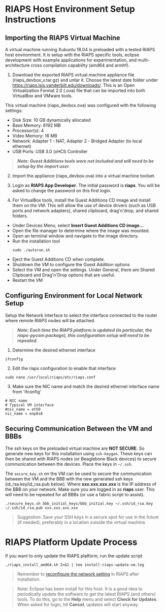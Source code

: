 # RIAPS Host Environment Setup Instructions

## Importing the RIAPS Virtual Machine

A virtual machine running Xubuntu 18.04 is preloaded with a tested RIAPS host environment. It is setup with the RIAPS specific tools, eclipse development with example applications for experimentation, and multi-architecture cross compilation capability (amd64 and armhf).

1) Download the exported RIAPS virtual machine appliance file (riaps_devbox_v<date>.tar.gz) and untar it.  Choose the latest date folder under https://riaps.isis.vanderbilt.edu/downloads/.  This is an Open Virtualization Format 2.0 (.ova) file that can be imported into both VirtualBox and VMware tools.

  This virtual machine (riaps_devbox.ova) was configured with the following settings:
  - Disk Size:  10 GB dynamically allocated
  - Base Memory:  8192 MB
  - Processor(s):  4
  - Video Memory:  16 MB
  - Network:  Adapter 1 - NAT, Adapter 2 - Bridged Adapter (to local ethernet)
  - USB Ports:  USB 3.0 (xHCI) Controller  


> ***Note: Guest Additions tools were not included and will need to be setup by the import user.***

2) Import the appliance (riaps_devbox.ova) into a virtual machine toolset.

3) Login as **RIAPS App Developer**.  The initial password is **riaps**.  You will be asked to change the password on this first login.

4) For VirtualBox tools, install the Guest Additions CD image and install them on the VM.  This will allow the use of device drivers (such as USB ports and network adapters), shared clipboard, drag'n'drop, and shared folders.

  * Under Devices Menu, select **Insert Guest Additions CD image...**
  * Open the file manager to determine where the image was mounted.
  * Open an terminal window and navigate to the image directory.
  * Run the installation tool
     ```
     sudo ./autorun.sh
     ```
  * Eject the Guest Additions CD when complete.
  * Shutdown the VM to configure the Guest Addition options
  * Select the VM and open the settings.  Under General, there are Shared Clipboard and Drag'n'Drop options that are useful.
  * Restart the VM

## <a name="config-network">Configuring Environment for Local Network Setup</a>

Setup the Network Interface to select the interface connected to the router where remote RIAPS nodes will be attached.  

> ***Note:  Each time the RIAPS platform is updated (in particular, the riaps-pycom package), this configuration setup will need to be repeated.***

1) Determine the desired ethernet interface

```
ifconfig
```   

2) Edit the riaps configuration to enable that interface

```
sudo nano /usr/local/riaps/etc/riaps.conf
```   

3) Make sure the NIC name and match the desired ethernet interface name from 'ifconfig'

```
# NIC name
# Typical VM interface
#nic_name = eth0
nic_name = enp0s8
```

## <a name="secure-comm">Securing Communication Between the VM and BBBs</a>

The ssh keys on the preloaded virtual machine are **NOT SECURE**.  So generate new keys for this installation using ```ssh-keygen```.  These keys can then be shared with RIAPS nodes (or Beaglebone Black devices) to secure communication between the devices.  Place the keys in ```~/.ssh```.

The ```secure_key.sh``` on the VM can be used to secure the communication between the VM and the BBB with the new generated ssh keys (id_rsa.key/id_rsa.pub below).  Where **xxx&#46;xxx&#46;xxx&#46;xxx** is the IP address of the BBB on your network.  Make sure you are logged in as **riaps** user.  This will need to be repeated for all BBBs (or use a fabric script to assist).

```
./secure_keys.sh bbb_initial_keys/bbb_initial.key ~/.ssh/id_rsa.key ~/.ssh/id_rsa.pub xxx.xxx.xxx.xxx
```

> Suggestion:  Save your SSH keys in a secure spot for use in the future (if needed), preferably in a location outside the virtual machine.

# RIAPS Platform Update Process

If you want to only update the RIAPS platform, run the update script

```
./riaps_install_amd64.sh 2>&1 | tee install-riaps-update-vm.log
```

> Remember to [reconfigure the network setting](#config-network) in RIAPS after installation.

> Note:  Eclipse has been install for this host.  It is a good idea to periodically update the software to get the latest RIAPS (and others) tools.  To do this, go to the **Help** menu and select **Check for Updates**.  When asked for login, hit **Cancel**, updates will start anyway.
